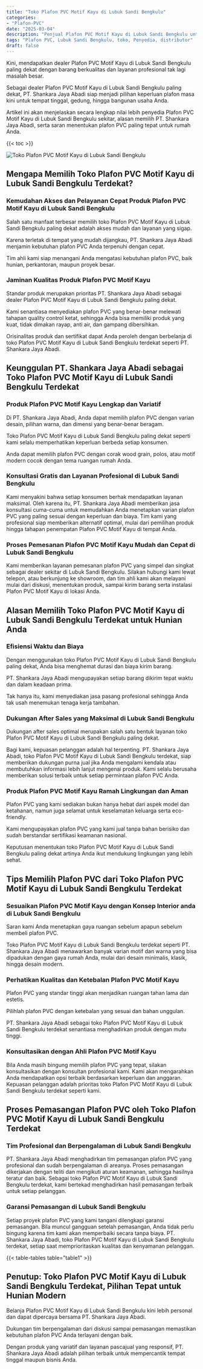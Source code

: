 ```yaml
---
title: "Toko Plafon PVC Motif Kayu di Lubuk Sandi Bengkulu"
categories: 
- "Plafon-PVC"
date: "2025-03-04"
description: "Penjual Plafon PVC Motif Kayu di Lubuk Sandi Bengkulu untuk hunian, office, serta toko. Material terbaik, variasi motif, pilihan warna elegan, beserta layanan penempatan ditangani oleh tim profesional serta garansi resmi!|Jasa distribusi Plafon PVC Motif Kayu di Lubuk Sandi Bengkulu bagi kebutuhan tempat tinggal, kantor, maupun toko, dengan produk terbaik dan instalasi oleh tenaga ahli ahli dan jaminan resmi.|Alternatif Plafon PVC Motif Kayu di Lubuk Sandi Bengkulu yang andal untuk rumah, office, serta gerai, dengan plafon terbaik dan pemasangan ditangani oleh teknisi profesional dan kepastian resmi.|Distribusi Plafon PVC Motif Kayu di Lubuk Sandi Bengkulu bagi hunian, kantor, serta toko, beserta material unggulan dan pemasangan dikerjakan oleh tim profesional, lengkap beserta garansi resmi.}"
tags: "Plafon PVC, Lubuk Sandi Bengkulu, toko, Penyedia, distributor"
draft: false
---
```


Kini, mendapatkan dealer Plafon PVC Motif Kayu di Lubuk Sandi Bengkulu paling dekat dengan barang berkualitas dan layanan profesional tak lagi masalah besar.

Sebagai dealer Plafon PVC Motif Kayu di Lubuk Sandi Bengkulu paling dekat, PT. Shankara Jaya Abadi siap menjadi pilihan keperluan plafon masa kini untuk tempat tinggal, gedung, hingga bangunan usaha Anda.

Artikel ini akan menjelaskan secara lengkap nilai lebih penyedia Plafon PVC Motif Kayu di Lubuk Sandi Bengkulu sekitar, alasan memilih PT. Shankara Jaya Abadi, serta saran menentukan plafon PVC paling tepat untuk rumah Anda.

{{< toc >}}

![Toko Plafon PVC Motif Kayu di Lubuk Sandi Bengkulu](/images/Plafon-PVC/Toko-Plafon-PVC-Motif-Kayu-di-Lubuk-Sandi-Bengkulu.png)


## Mengapa Memilih Toko Plafon PVC Motif Kayu di Lubuk Sandi Bengkulu Terdekat?

### Kemudahan Akses dan Pelayanan Cepat Produk Plafon PVC Motif Kayu di Lubuk Sandi Bengkulu

Salah satu manfaat terbesar memilih toko Plafon PVC Motif Kayu di Lubuk Sandi Bengkulu paling dekat adalah akses mudah dan layanan yang sigap.

Karena terletak di tempat yang mudah dijangkau, PT. Shankara Jaya Abadi menjamin kebutuhan plafon PVC Anda terpenuhi dengan cepat.

Tim ahli kami siap menangani Anda mengatasi kebutuhan plafon PVC, baik hunian, perkantoran, maupun proyek besar.

### Jaminan Kualitas Produk Plafon PVC Motif Kayu

Standar produk merupakan prioritas PT. Shankara Jaya Abadi sebagai dealer Plafon PVC Motif Kayu di Lubuk Sandi Bengkulu paling dekat.

Kami senantiasa menyediakan plafon PVC yang benar-benar melewati tahapan quality control ketat, sehingga Anda bisa memiliki produk yang kuat, tidak dimakan rayap, anti air, dan gampang dibersihkan.

Orisinalitas produk dan sertifikat dapat Anda peroleh dengan berbelanja di toko Plafon PVC Motif Kayu di Lubuk Sandi Bengkulu terdekat seperti PT. Shankara Jaya Abadi.

## Keunggulan PT. Shankara Jaya Abadi sebagai Toko Plafon PVC Motif Kayu di Lubuk Sandi Bengkulu Terdekat

### Produk Plafon PVC Motif Kayu Lengkap dan Variatif

Di PT. Shankara Jaya Abadi, Anda dapat memilih plafon PVC dengan varian desain, pilihan warna, dan dimensi yang benar-benar beragam.

Toko Plafon PVC Motif Kayu di Lubuk Sandi Bengkulu paling dekat seperti kami selalu memperhatikan keperluan berbeda setiap konsumen.

Anda dapat memilih plafon PVC dengan corak wood grain, polos, atau motif modern cocok dengan tema ruangan rumah Anda.

### Konsultasi Gratis dan Layanan Profesional di Lubuk Sandi Bengkulu

Kami menyakini bahwa setiap konsumen berhak mendapatkan layanan maksimal. Oleh karena itu, PT. Shankara Jaya Abadi memberikan jasa konsultasi cuma-cuma untuk memudahkan Anda menetapkan varian plafon PVC yang paling sesuai dengan keperluan dan biaya. Tim kami yang profesional siap memberikan alternatif optimal, mulai dari pemilihan produk hingga tahapan penempatan Plafon PVC Motif Kayu di tempat Anda.

### Proses Pemesanan Plafon PVC Motif Kayu Mudah dan Cepat di Lubuk Sandi Bengkulu

Kami memberikan layanan pemesanan plafon PVC yang simpel dan singkat sebagai dealer sekitar di Lubuk Sandi Bengkulu. Silakan hubungi kami lewat telepon, atau berkunjung ke showroom, dan tim ahli kami akan melayani mulai dari diskusi, menentukan produk, sampai kirim barang serta instalasi Plafon PVC Motif Kayu di lokasi Anda.

## Alasan Memilih Toko Plafon PVC Motif Kayu di Lubuk Sandi Bengkulu Terdekat untuk Hunian Anda

### Efisiensi Waktu dan Biaya

Dengan menggunakan toko Plafon PVC Motif Kayu di Lubuk Sandi Bengkulu paling dekat, Anda bisa menghemat durasi dan biaya kirim barang.

PT. Shankara Jaya Abadi mengupayakan setiap barang dikirim tepat waktu dan dalam keadaan prima.

Tak hanya itu, kami menyediakan jasa pasang profesional sehingga Anda tak usah menemukan tenaga kerja tambahan.

### Dukungan After Sales yang Maksimal di Lubuk Sandi Bengkulu

Dukungan after sales optimal merupakan salah satu bentuk layanan toko Plafon PVC Motif Kayu di Lubuk Sandi Bengkulu paling dekat.

Bagi kami, kepuasan pelanggan adalah hal terpenting. PT. Shankara Jaya Abadi, toko Plafon PVC Motif Kayu di Lubuk Sandi Bengkulu terdekat, siap memberikan dukungan purna jual jika Anda mengalami kendala atau membutuhkan informasi lebih lanjut mengenai produk. Kami selalu berusaha memberikan solusi terbaik untuk setiap permintaan plafon PVC Anda.

### Produk Plafon PVC Motif Kayu Ramah Lingkungan dan Aman

Plafon PVC yang kami sediakan bukan hanya hebat dari aspek model dan ketahanan, namun juga selamat untuk keselamatan keluarga serta eco-friendly.

Kami mengupayakan plafon PVC yang kami jual tanpa bahan berisiko dan sudah berstandar sertifikasi keamanan nasional.

Keputusan menentukan toko Plafon PVC Motif Kayu di Lubuk Sandi Bengkulu paling dekat artinya Anda ikut mendukung lingkungan yang lebih sehat.

## Tips Memilih Plafon PVC dari Toko Plafon PVC Motif Kayu di Lubuk Sandi Bengkulu Terdekat

### Sesuaikan Plafon PVC Motif Kayu dengan Konsep Interior anda di Lubuk Sandi Bengkulu

Saran kami Anda menetapkan gaya ruangan sebelum apapun sebelum membeli plafon PVC.

Toko Plafon PVC Motif Kayu di Lubuk Sandi Bengkulu terdekat seperti PT. Shankara Jaya Abadi menawarkan banyak varian motif dan warna yang bisa dipadukan dengan gaya rumah Anda, mulai dari desain minimalis, klasik, hingga desain modern.

### Perhatikan Kualitas dan Ketebalan Plafon PVC Motif Kayu

Plafon PVC yang standar tinggi akan menjadikan ruangan tahan lama dan estetis.

Pilihlah plafon PVC dengan ketebalan yang sesuai dan bahan unggulan.

PT. Shankara Jaya Abadi sebagai toko Plafon PVC Motif Kayu di Lubuk Sandi Bengkulu terdekat senantiasa menghadirkan produk dengan mutu tinggi.

### Konsultasikan dengan Ahli Plafon PVC Motif Kayu

Bila Anda masih bingung memilih plafon PVC yang tepat, silakan konsultasikan dengan konsultan profesional kami. Kami akan mengarahkan Anda mendapatkan opsi terbaik berdasarkan keperluan dan anggaran. Kepuasan pelanggan adalah prioritas toko Plafon PVC Motif Kayu di Lubuk Sandi Bengkulu terdekat seperti kami.

## Proses Pemasangan Plafon PVC oleh Toko Plafon PVC Motif Kayu di Lubuk Sandi Bengkulu Terdekat

### Tim Profesional dan Berpengalaman di Lubuk Sandi Bengkulu

PT. Shankara Jaya Abadi menghadirkan tim pemasangan plafon PVC yang profesional dan sudah berpengalaman di areanya. Proses pemasangan dikerjakan dengan teliti dan mengikuti aturan keamanan, sehingga hasilnya teratur dan baik. Sebagai toko Plafon PVC Motif Kayu di Lubuk Sandi Bengkulu terdekat, kami bertekad menghadirkan hasil pemasangan terbaik untuk setiap pelanggan.

### Garansi Pemasangan di Lubuk Sandi Bengkulu

Setiap proyek plafon PVC yang kami tangani dilengkapi garansi pemasangan. Bila muncul gangguan setelah pemasangan, Anda tidak perlu bingung karena tim kami akan memperbaiki secara tanpa biaya. PT. Shankara Jaya Abadi, toko Plafon PVC Motif Kayu di Lubuk Sandi Bengkulu terdekat, setiap saat memprioritaskan kualitas dan kenyamanan pelanggan.

{{< table-tables table="table1" >}}

## Penutup: Toko Plafon PVC Motif Kayu di Lubuk Sandi Bengkulu Terdekat, Pilihan Tepat untuk Hunian Modern

Belanja Plafon PVC Motif Kayu di Lubuk Sandi Bengkulu kini lebih personal dan dapat dipercaya bersama PT. Shankara Jaya Abadi.

Dukungan tim berpengalaman dari diskusi sampai pemasangan memastikan kebutuhan plafon PVC Anda terlayani dengan baik.

Dengan produk yang variatif dan layanan pascajual yang responsif, PT. Shankara Jaya Abadi adalah pilihan terbaik untuk mempercantik tempat tinggal maupun bisnis Anda.
